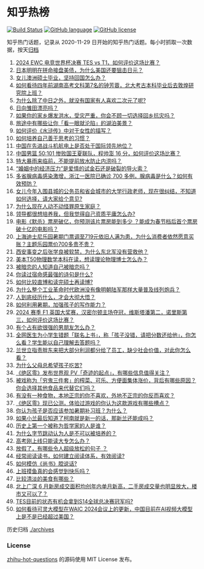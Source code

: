 # 知乎热榜
[![Build Status](https://github.com/ToWeLong/zhihu-hot-questions/workflows/CI/badge.svg)](https://github.com/ToWeLong/zhihu-hot-questions/actions)
[![GitHub language](https://img.shields.io/badge/language-golang-orange.svg)](https://golang.org/)
[![GitHub license](https://img.shields.io/github/license/ToWeLong/zhihu-hot-questions)](https://github.com/ToWeLong/zhihu-hot-questions/blob/main/LICENSE)

知乎热门话题，记录从 2020-11-29 日开始的知乎热门话题。每小时抓取一次数据，按天[归档](./archives)

<!-- BEGIN -->

1. [2024 EWC 电竞世界杯决赛 TES vs T1，如何评价这场比赛？](https://www.zhihu.com/question/661003810)
1. [日本明明在拼命接盘美债，为什么美国还要狙击日元？](https://www.zhihu.com/question/660422842)
1. [女儿澳洲硕士毕业，坚持回国怎么办？](https://www.zhihu.com/question/660958333)
1. [如何看待四年前湖南高考文科第7名的钟芳蓉，北大考古本科毕业后去敦煌研究院上班？](https://www.zhihu.com/question/660853746)
1. [为什么除了中日之外，就没有国家有人喜欢二次元了呢?](https://www.zhihu.com/question/657268425)
1. [日向雏田漂亮吗？](https://www.zhihu.com/question/369504454)
1. [如果你的家乡爆发洪水，受灾严重，你会不顾一切选择回乡抗灾吗？](https://www.zhihu.com/question/406721347)
1. [旅途中有哪些让你「看一眼就沦陷」的湖泊美景？](https://www.zhihu.com/question/570576641)
1. [如何评价《水浒传》中对于女性的描写？](https://www.zhihu.com/question/660606048)
1. [如何培养自己善于思考的习惯？](https://www.zhihu.com/question/660646195)
1. [中国在先进战斗机航电上是否处于国际领先地位？](https://www.zhihu.com/question/580815216)
1. [中国男篮 50:101 惨败国王夏联队，程帅澎 16 分，如何评价这场比赛？](https://www.zhihu.com/question/660964529)
1. [特大暴雨来临前，不能提前放水防止内涝吗？](https://www.zhihu.com/question/660518671)
1. [“婚姻中的经济压力”是爱情的试金石还是破裂的导火索？](https://www.zhihu.com/question/660952286)
1. [多省腺病毒感染激增，浙江一医院已确诊 700 多例，腺病毒是什么？如何有效预防？](https://www.zhihu.com/question/660955796)
1. [女儿今年入围县城的公务员和省会城市的大学行政老师，现在很纠结，不知道如何选择，请大家给个意见?](https://www.zhihu.com/question/659795932)
1. [为什么现在人动不动怪罪原生家庭？](https://www.zhihu.com/question/657416948)
1. [领导都很想培养我，但我觉得自己资质平庸怎么办?](https://www.zhihu.com/question/660752098)
1. [电影《默杀》票房破亿，你预测该片票房能到多少 ？能成为春节档后首个票房破十亿的电影吗？](https://www.zhihu.com/question/660807474)
1. [上海迪士尼乐园暑期门票调至719元依旧人满为患，为什么消费者依然愿意买账？主题乐园票价700多贵不贵？](https://www.zhihu.com/question/660795896)
1. [西安事变之后张学良被软禁，为什么东北军没有营救他？](https://www.zhihu.com/question/39438868)
1. [美本T50物理数学本科在读，想读理论物理博士怎么办？](https://www.zhihu.com/question/608222122)
1. [被暗恋的人知道自己被暗恋吗？](https://www.zhihu.com/question/434616658)
1. [你读过宿命感最强的诗句是什么?](https://www.zhihu.com/question/660702522)
1. [如何比较直博和读完硕士再读博?](https://www.zhihu.com/question/535869279)
1. [为什么整个工业革命时代欧洲没有像明朝陆军那样大量普及线列炮兵？](https://www.zhihu.com/question/657210796)
1. [人到底经历什么，才会大彻大悟？](https://www.zhihu.com/question/658177152)
1. [如何利用暑期，加强孩子的写作能力？](https://www.zhihu.com/question/660702610)
1. [2024 赛季 F1 英国大奖赛，汉密尔顿主场夺冠，维斯塔潘第二，诺里斯第三，如何评价这场比赛？](https://www.zhihu.com/question/660999972)
1. [有个占有欲很强的男朋友怎么办？](https://www.zhihu.com/question/419836284)
1. [全网医生为小学生错题「联名上书」，称「孩子没错，请把分数还给他」，你怎么看？学生能以自己理解去答题吗？](https://www.zhihu.com/question/660910227)
1. [兰世立指责胖东来把大部分利润都分给了员工，缺少社会价值，对此你怎么看？](https://www.zhihu.com/question/660921714)
1. [为什么父母总希望孩子吃苦?](https://www.zhihu.com/question/660739823)
1. [《绝区零》发布世界观 PV「奇迹的起点」，有哪些信息值得关注？](https://www.zhihu.com/question/660885522)
1. [被戏称为「穷鬼三件套」的榨菜、可乐、方便面集体涨价，背后有哪些原因？你会选择其他食品来代替它们吗？](https://www.zhihu.com/question/660897910)
1. [有没有一种食物，本地正宗的你不喜欢，外地不正宗的你反而喜欢？](https://www.zhihu.com/question/660210722)
1. [《绝区零》现已公测，体验过游戏的你认为这款游戏有哪些槽点？](https://www.zhihu.com/question/660744516)
1. [你认为孩子是否应该参加暑期补习班？为什么？](https://www.zhihu.com/question/660702747)
1. [如果小兰最后知道了柯南就是新一的话，那新兰还能成吗？](https://www.zhihu.com/question/660795947)
1. [历史上第一个被称为哲学家的人是谁？](https://www.zhihu.com/question/660848711)
1. [为什么字节跳动认为人是不可以被培养的？](https://www.zhihu.com/question/655436614)
1. [高考刚上线只能读大专怎么办？](https://www.zhihu.com/question/660917710)
1. [放假了，有哪些令人超级放松的句子 ？](https://www.zhihu.com/question/660822860)
1. [经常阅读读书，如何建立阅读体系，有效阅读?](https://www.zhihu.com/question/657002210)
1. [如何模仿《尚书》腔说话?](https://www.zhihu.com/question/529704177)
1. [上班摸鱼真的会感觉到快乐吗？](https://www.zhihu.com/question/660695264)
1. [比较清淡的美食有哪些？](https://www.zhihu.com/question/660737826)
1. [北上广深 6 月新房成交面积均创年内单月新高，二手房成交量也明显放大，楼市又可以了？](https://www.zhihu.com/question/660957552)
1. [TES目前的状态有机会拿到S14全球总决赛冠军吗?](https://www.zhihu.com/question/660952370)
1. [如何看待可灵大模型在WAIC 2024会议上的更新，中国目前在AI视频大模型上是不是已经超过美国？](https://www.zhihu.com/question/660879203)

<!-- END -->

历史归档 [./archives](./archives)


### License
[zhihu-hot-questions](https://github.com/towelong/zhihu-hot-questions) 的源码使用 MIT License 发布。